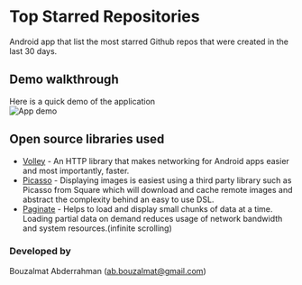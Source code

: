 # Top Starred Repositories
Android app that list the most starred Github repos that were created in the last 30 days. 

## Demo walkthrough
Here is a quick demo of the application<br/>
![App demo](https://media.giphy.com/media/uiLruRHw67BdCmtI9N/giphy.gif)

## Open source libraries used
* [Volley](https://developer.android.com/training/volley/index.html) - An HTTP library that makes networking for Android apps easier and most importantly, faster.
* [Picasso](http://square.github.io/picasso/) - Displaying images is easiest using a third party library such as Picasso from Square which will download and cache remote images and abstract the complexity behind an easy to use DSL.
* [Paginate](https://github.com/MarkoMilos/Paginate) - Helps to load and display small chunks of data at a time. Loading partial data on demand reduces usage of network bandwidth and system resources.(infinite scrolling)

### Developed by

Bouzalmat Abderrahman 
(ab.bouzalmat@gmail.com)

